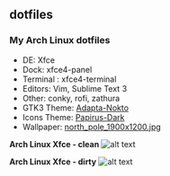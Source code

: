 ## dotfiles


### My Arch Linux dotfiles

* DE: Xfce
* Dock: xfce4-panel
* Terminal : xfce4-terminal
* Editors: Vim, Sublime Text 3
* Other: conky, rofi, zathura
* GTK3 Theme: [Adapta-Nokto](https://github.com/adapta-project/adapta-gtk-theme)
* Icons Theme: [Papirus-Dark](https://github.com/PapirusDevelopmentTeam/papirus-icon-theme)
* Wallpaper: [north_pole_1900x1200.jpg](https://i.hizliresim.com/mJzPpV.jpg)


**Arch Linux Xfce - clean**
![alt text](https://i.hizliresim.com/a1D5NR.png)

**Arch Linux Xfce - dirty**
![alt text](https://i.hizliresim.com/POoqNv.png)

